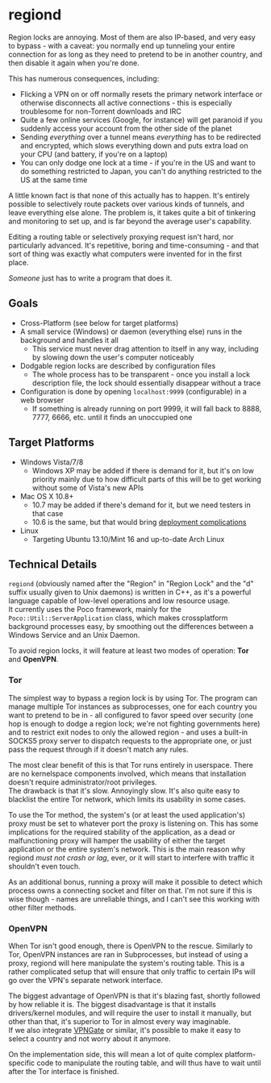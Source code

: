 regiond
=======

Region locks are annoying. Most of them are also IP-based, and very easy to bypass - with a caveat: you normally end up tunneling your entire connection for as long as they need to pretend to be in another country, and then disable it again when you're done.

This has numerous consequences, including:

* Flicking a VPN on or off normally resets the primary network interface or otherwise disconnects all active connections - this is especially troublesome for non-Torrent downloads and IRC
* Quite a few online services (Google, for instance) will get paranoid if you suddenly access your account from the other side of the planet
* Sending *everything* over a tunnel means *everything* has to be redirected and encrypted, which slows everything down and puts extra load on your CPU (and battery, if you're on a laptop)
* You can only dodge one lock at a time - if you're in the US and want to do something restricted to Japan, you can't do anything restricted to the US at the same time

A little known fact is that none of this actually has to happen. It's entirely possible to selectively route packets over various kinds of tunnels, and leave everything else alone. The problem is, it takes quite a bit of tinkering and monitoring to set up, and is far beyond the average user's capability.

Editing a routing table or selectively proxying request isn't hard, nor particularly advanced. It's repetitive, boring and time-consuming - and that sort of thing was exactly what computers were invented for in the first place.

*Someone* just has to write a program that does it.

Goals
-----
* Cross-Platform (see below for target platforms)
* A small service (Windows) or daemon (everything else) runs in the background and handles it all
    * This service must never drag attention to itself in any way, including by slowing down the user's computer noticeably
* Dodgable region locks are described by configuration files
    * The whole process has to be transparent - once you install a lock description file, the lock should essentially disappear without a trace
* Configuration is done by opening `localhost:9999` (configurable) in a web browser
    * If something is already running on port 9999, it will fall back to 8888, 7777, 6666, etc. until it finds an unoccupied one

Target Platforms
----------------
* Windows Vista/7/8
    * Windows XP may be added if there is demand for it, but it's on low priority mainly due to how difficult parts of this will be to get working without some of Vista's new APIs
* Mac OS X 10.8+
    * 10.7 may be added if there's demand for it, but we need testers in that case
    * 10.6 is the same, but that would bring [deployment complications](http://stackoverflow.com/a/14494515/386580)
* Linux
    * Targeting Ubuntu 13.10/Mint 16 and up-to-date Arch Linux

Technical Details
-----------------
`regiond` (obviously named after the "Region" in "Region Lock" and the "d" suffix usually given to Unix daemons) is written in C++, as it's a powerful language capable of low-level operations and low resource usage.  
It currently uses the Poco framework, mainly for the `Poco::Util::ServerApplication` class, which makes crossplatform background processes easy, by smoothing out the differences between a Windows Service and an Unix Daemon.

To avoid region locks, it will feature at least two modes of operation: **Tor** and **OpenVPN**.

### Tor
The simplest way to bypass a region lock is by using Tor. The program can manage multiple Tor instances as subprocesses, one for each country you want to pretend to be in - all configured to favor speed over security (one hop is enough to dodge a region lock; we're not fighting governments here) and to restrict exit nodes to only the allowed region - and uses a built-in SOCKS5 proxy server to dispatch requests to the appropriate one, or just pass the request through if it doesn't match any rules.

The most clear benefit of this is that Tor runs entirely in userspace. There are no kernelspace components involved, which means that installation doesn't require administrator/root privileges.  
The drawback is that it's slow. Annoyingly slow. It's also quite easy to blacklist the entire Tor network, which limits its usability in some cases.

To use the Tor method, the system's (or at least the used application's) proxy must be set to whatever port the proxy is listening on. This has some implications for the required stability of the application, as a dead or malfunctioning proxy will hamper the usability of either the target application or the entire system's network. This is the main reason why regiond *must not crash or lag*, ever, or it will start to interfere with traffic it shouldn't even touch.

As an additional bonus, running a proxy will make it possible to detect which process owns a connecting socket and filter on that. I'm not sure if this is wise though - names are unreliable things, and I can't see this working with other filter methods.

### OpenVPN
When Tor isn't good enough, there is OpenVPN to the rescue. Similarly to Tor, OpenVPN instances are ran in Subprocesses, but instead of using a proxy, regiond will here manipulate the system's routing table. This is a rather complicated setup that will ensure that only traffic to certain IPs will go over the VPN's separate network interface.

The biggest advantage of OpenVPN is that it's blazing fast, shortly followed by how reliable it is. The biggest disadvantage is that it installs drivers/kernel modules, and will require the user to install it manually, but other than that, it's superior to Tor in almost every way imaginable.  
If we also integrate [VPNGate](http://vpngate.net/) or similar, it's possible to make it easy to select a country and not worry about it anymore.

On the implementation side, this will mean a lot of quite complex platform-specific code to manipulate the routing table, and will thus have to wait until after the Tor interface is finished.
